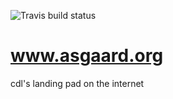 ![Travis build status](https://travis-ci.org/liljenstolpe/www.asgaard.org.svg)
# www.asgaard.org
cdl's landing pad on the internet
